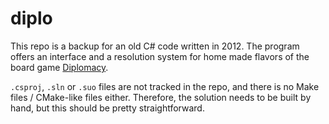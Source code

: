 # diplo

This repo is a backup for an old C# code written in 2012. The program offers an interface and a resolution system for home made flavors of the board game [Diplomacy](https://boardgamegeek.com/boardgame/483/diplomacy).

`.csproj`, `.sln` or `.suo` files are not tracked in the repo, and there is no Make files / CMake-like files either. Therefore, the solution needs to be built by hand, but this should be pretty straightforward.
